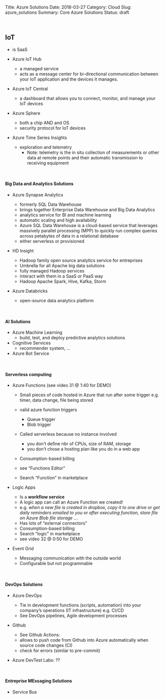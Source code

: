 Title: Azure Solutions
Date: 2018-03-27
Category: Cloud
Slug: azure_solutions
Summary: Core Azure Solutions
Status: draft

<br>


## IoT

* is SaaS
* Azure IoT Hub 
	* a managed service
	* acts as a message center for bi-directional communication between your IoT application and the devices it manages. 

* Azure IoT Central 
	* a dashboard that allows you to connect, monitor, and manage your IoT devices 

* Azure Sphere 
	* both a chip AND and OS
	* security protocol for IoT devices

* Azure Time Series Insights
    * exploration and telemetry
        * Note: telemetry is the in situ collection of measurements or other data at remote points and their automatic transmission to receiving equipment 

<br>

#### Big Data and Analytics Solutions

* Azure Synapse Analytics
    * formerly SQL Data Warehouse
    * brings together Enterprise Data Warehouse and Big Data Analytics
    * analytics service for BI and machine learning 
    * automatic scaling and high availability
    * Azure SQL Data Warehouse is a cloud-based service that leverages massively parallel processing (MPP) to quickly run complex queries across petabytes of data in a relational database 
    * either serverless or provisioned

* HD Insight
	* Hadoop family open source analytics service for entreprises
	* Umbrella for all Apache big data solutions
	* fully managed Hadoop services
	* interact with them in a SaaS or PaaS way
	* Hadoop Apache Spark, Hive, Kafka, Storm



* Azure Databricks
	* open-source data analytics platform

<br>
    
#### AI Solutions

* Azure Machine Learning
    * build, test, and deploy predictive analytics solutions
* Cognitive Services
    * recommender system, ...
* Azure Bot Service

<br>

#### Serverless computing

* Azure Functions  (see video 31 @ 1:40 for DEMO)
	* Small pieces of code hosted in Azure that run after some trigger e.g. timer, data change, file being stored
    * valid azure function triggers
        * Queue trigger
        * Blob trigger
	* Called serverless because no instance involved
		* you don’t define nbr of CPUs, size of RAM, storage
		* you don’t chose a hosting plan like you do in a web app
	* Consumption-based billing

	* see “Functions Editor” 
	* Search “Function” in marketplace

* Logic Apps 
	* Is a **workflow service**
	* A logic app can call an Azure Function we created!
	* e.g. *when a new file is created in dropbox, copy it to one drive* or *get daily reminders emailed to you* or
	*after executing function, store file on Azure Blob file storage* …
	* Has lots of “external connectors”
 	* Consumption-based billing
	* Search “logic” in marketplace
	* see video 32 @ 0:50 for DEMO

* Event Grid
	* Messaging communication with the outside world 
	* Configurable but not programmable
        
<br>

     
#### DevOps Solutions

* Azure DevOps
	* Tie in development functions (scripts, automation) into your company’s operations (IT infrastructure) e.g. CI/CD 
	* See DevOps pipelines, Agile development processes
	 
* Github
	* See Github Actions: 
	* allows to push code from Github into Azure automatically when source code changes (CI) 
	* check for errors (similar to pre-commit)
	
* Azure DevTest Labs: ??

<br>

#### Entreprise MEssaging Solutions

* Service Bus
